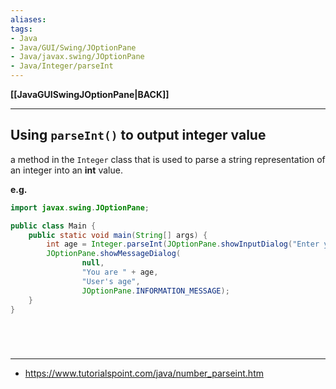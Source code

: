 ```yaml
---
aliases:
tags:
- Java
- Java/GUI/Swing/JOptionPane
- Java/javax.swing/JOptionPane
- Java/Integer/parseInt
---
```

**[[JavaGUISwingJOptionPane|BACK]]**

---
## Using `parseInt()` to output integer value
a method in the `Integer` class that is used to parse a string representation of an integer into an **int** value.

**e.g.**
```java
import javax.swing.JOptionPane;

public class Main {
    public static void main(String[] args) {
        int age = Integer.parseInt(JOptionPane.showInputDialog("Enter your age:"));
        JOptionPane.showMessageDialog(
                null,
                "You are " + age,
                "User's age",
                JOptionPane.INFORMATION_MESSAGE);
    }
}
```

<br>

# 
---
- https://www.tutorialspoint.com/java/number_parseint.htm